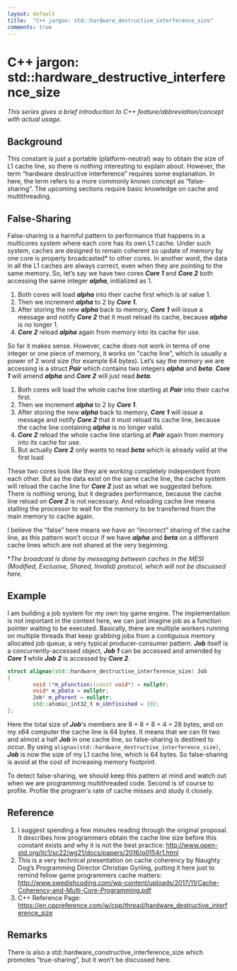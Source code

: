 ```yaml
---
layout: default
title:  "C++ jargon: std::hardware_destructive_interference_size"
comments: true
---
```


# C++ jargon: std::hardware_destructive_interference_size
*This series gives a brief introduction to C++ feature/abbreviation/concept with actual usage.*

## Background
This constant is just a portable (platform-neutral) way to obtain the size of L1 cache line, so there is nothing interesting to explain about. However, the term “hardware destructive interference” requires some explanation. In here, the term refers to a more commonly known concept as “false-sharing”. The upcoming sections require basic knowledge on cache and multithreading.

## False-Sharing
False-sharing is a harmful pattern to performance that happens in a multicores system where each core has its own L1 cache. Under such system, caches are designed to remain coherent so update of memory by one core is properly broadcasted* to other cores. In another word, the data in all the L1 caches are always correct, even when they are pointing to the same memory. 
So, let’s say we have two cores ***Core 1*** and ***Core 2*** both accessing the same integer ***alpha***, initialized as 1. 

1.	Both cores will load ***alpha*** into their cache first which is at value 1. 
2.	Then we increment ***alpha*** to 2 by ***Core 1***. 
3.	After storing the new ***alpha*** back to memory, ***Core 1*** will issue a message and notify ***Core 2*** that it must reload its cache, because ***alpha*** is no longer 1. 
4.	***Core 2*** reload ***alpha*** again from memory into its cache for use.

So far it makes sense. However, cache does not work in terms of one integer or one piece of memory, it works on "cache line", which is usually a power of 2 word size (for example 64 bytes). Let’s say the memory we are accessing is a struct ***Pair*** which contains two integers ***alpha*** and ***beta***. ***Core 1*** will amend ***alpha*** and ***Core 2*** will just read ***beta***.

1.	Both cores will load the whole cache line starting at ***Pair*** into their cache first. 
2.	Then we increment ***alpha*** to 2 by ***Core 1***. 
3.	After storing the new ***alpha*** back to memory, ***Core 1*** will issue a message and notify ***Core 2*** that it must reload its cache line, because the cache line containing ***alpha*** is no longer valid.
4.	***Core 2*** reload the whole cache line starting at ***Pair*** again from memory into its cache for use.
5.  But actually ***Core 2*** only wants to read ***beta*** which is already valid at the first load

These two cores look like they are working completely independent from each other. But as the data exist on the same cache line, the cache system will reload the cache line for ***Core 2*** just as what we suggested before. There is nothing wrong, but it degrades performance, because the cache line reload on ***Core 2*** is not necessary. And reloading cache line means stalling the processor to wait for the memory to be transferred from the main memory to cache again.

I believe the “false” here means we have an “incorrect” sharing of the cache line, as this pattern won’t occur if we have ***alpha*** and ***beta*** on a different cache lines which are not shared at the very beginning.

**The broadcast is done by messaging between caches in the MESI (Modified, Exclusive, Shared, Invalid) protocol, which will not be discussed here.*

## Example
I am building a job system for my own toy game engine. The implementation is not important in the context here, we can just imagine job as a function pointer waiting to be executed. Basically, there are multiple workers running on multiple threads that keep grabbing jobs from a contiguous memory allocated job queue, a very typical producer-consumer pattern. ***Job*** itself is a concurrently-accessed object, ***Job 1*** can be accessed and amended by ***Core 1*** while ***Job 2*** is accessed by ***Core 2***.

```cpp
struct alignas(std::hardware_destructive_interference_size) Job
{
        void (*m_pFunction)(const void*) = nullptr;		
        void* m_pData = nullptr;					
        Job* m_pParent = nullptr;					
        std::atomic_int32_t m_iUnfinished = {0};
};
```

Here the total size of ***Job***'s members are 8 + 8 + 8 + 4 = 28 bytes, and on my x64 computer the cache line is 64 bytes. It means that we can fit two and almost a half ***Job*** in one cache line, so false-sharing is destined to occur. By using `alignas(std::hardware_destructive_interference_size)`, ***Job*** is now the size of my L1 cache line, which is 64 bytes. So false-sharing is avoid at the cost of increasing memory footprint.

To detect false-sharing, we should keep this pattern at mind and watch out when we are programming multithreaded code. Second is of course to profile. Profile the program's rate of cache misses and study it closely.

## Reference
1. I suggest spending a few minutes reading through the original proposal. It describes how programmers obtain the cache line size before this constant exists and why it is not the best practice: http://www.open-std.org/jtc1/sc22/wg21/docs/papers/2016/p0154r1.html
2. This is a very technical presentation on cache coherency by Naughty Dog’s Programming Director Christian Gyrling, putting it here just to remind fellow game programmers cache matters:
http://www.swedishcoding.com/wp-content/uploads/2017/11/Cache-Coherency-and-Multi-Core-Programming.pdf
3. C++ Reference Page: https://en.cppreference.com/w/cpp/thread/hardware_destructive_interference_size

## Remarks
There is also a std::hardware_constructive_interference_size which promotes “true-sharing”, but it won’t be discussed here.
